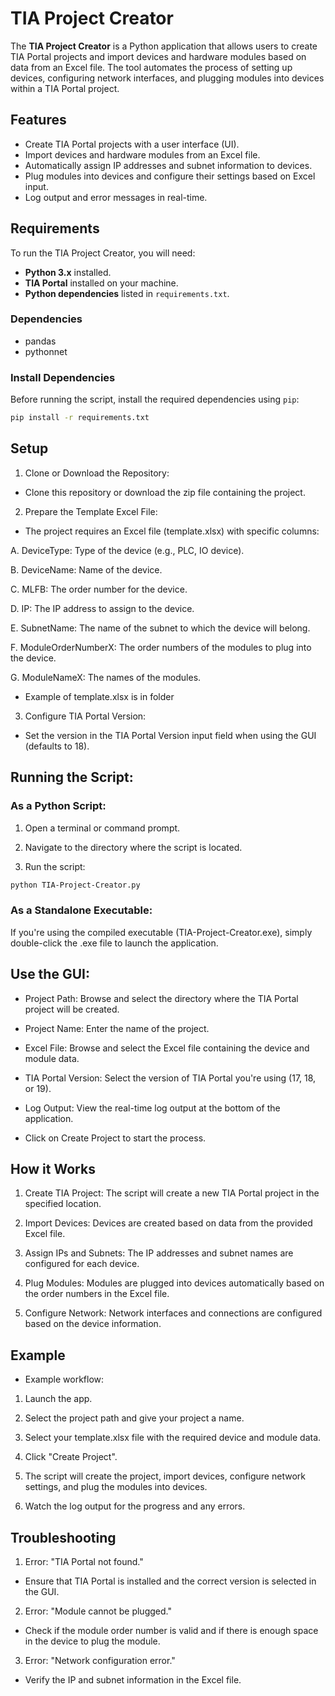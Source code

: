 # TIA Project Creator

The **TIA Project Creator** is a Python application that allows users to create TIA Portal projects and import devices and hardware modules based on data from an Excel file. The tool automates the process of setting up devices, configuring network interfaces, and plugging modules into devices within a TIA Portal project.

## Features

- Create TIA Portal projects with a user interface (UI).
- Import devices and hardware modules from an Excel file.
- Automatically assign IP addresses and subnet information to devices.
- Plug modules into devices and configure their settings based on Excel input.
- Log output and error messages in real-time.

## Requirements

To run the TIA Project Creator, you will need:
- **Python 3.x** installed.
- **TIA Portal** installed on your machine.
- **Python dependencies** listed in `requirements.txt`.

### Dependencies
- pandas
- pythonnet

### Install Dependencies

Before running the script, install the required dependencies using `pip`:

```bash
pip install -r requirements.txt
```

## Setup

1. Clone or Download the Repository:

- Clone this repository or download the zip file containing the project.


2. Prepare the Template Excel File:

- The project requires an Excel file (template.xlsx) with specific columns:

 A. DeviceType: Type of the device (e.g., PLC, IO device).

 B. DeviceName: Name of the device.

 C. MLFB: The order number for the device.

 D. IP: The IP address to assign to the device.

 E. SubnetName: The name of the subnet to which the device will belong.

 F. ModuleOrderNumberX: The order numbers of the modules to plug into the device.

 G. ModuleNameX: The names of the modules.

- Example of template.xlsx is in folder


3. Configure TIA Portal Version:

- Set the version in the TIA Portal Version input field when using the GUI (defaults to 18).

## Running the Script:

### As a Python Script:

1. Open a terminal or command prompt.

2. Navigate to the directory where the script is located.

3. Run the script:

```bash
python TIA-Project-Creator.py
```

### As a Standalone Executable:

If you're using the compiled executable (TIA-Project-Creator.exe), simply double-click the .exe file to launch the application.

## Use the GUI:

- Project Path: Browse and select the directory where the TIA Portal project will be created.

- Project Name: Enter the name of the project.

- Excel File: Browse and select the Excel file containing the device and module data.

- TIA Portal Version: Select the version of TIA Portal you're using (17, 18, or 19).

- Log Output: View the real-time log output at the bottom of the application.

- Click on Create Project to start the process.

## How it Works

1. Create TIA Project: The script will create a new TIA Portal project in the specified location.

2. Import Devices: Devices are created based on data from the provided Excel file.

3. Assign IPs and Subnets: The IP addresses and subnet names are configured for each device.

4. Plug Modules: Modules are plugged into devices automatically based on the order numbers in the Excel file.

5. Configure Network: Network interfaces and connections are configured based on the device information.

## Example

- Example workflow:

1. Launch the app.

2. Select the project path and give your project a name.

3. Select your template.xlsx file with the required device and module data.

4. Click "Create Project".

5. The script will create the project, import devices, configure network settings, and plug the modules into devices.

6. Watch the log output for the progress and any errors.

## Troubleshooting

1. Error: "TIA Portal not found."
- Ensure that TIA Portal is installed and the correct version is selected in the GUI.

2. Error: "Module cannot be plugged."
- Check if the module order number is valid and if there is enough space in the device to plug the module.

3. Error: "Network configuration error."
- Verify the IP and subnet information in the Excel file.
